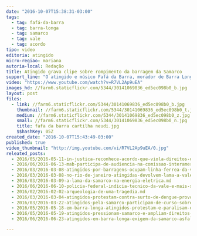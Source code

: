 ```yaml
---
date: "2016-10-07T15:38:31-03:00"
tags:
  - tag: fafá-da-barra
  - tag: barra-longa
  - tag: samarco
  - tag: vale
  - tag: acordo
tipo: video
editoria: atingido
micro-regiao: mariana
autoria-local: Redação
title: Atingido grava clipe sobre rompimento da barragem da Samarco
support_line: "O atingido e músico Fafá da Barra, morador de Barra Longa (MG), gravou uma música que retrata os impactos do rompimento da barragem de Fundão."
video: "https://www.youtube.com/watch?v=R7VL2Ap9uEA"
images_hd: //farm6.staticflickr.com/5344/30141069836_ed5ec098b0_b.jpg
layout: post
files:
  - link: //farm6.staticflickr.com/5344/30141069836_ed5ec098b0_b.jpg
    thumbnail: //farm6.staticflickr.com/5344/30141069836_ed5ec098b0_t.jpg
    medium: //farm6.staticflickr.com/5344/30141069836_ed5ec098b0_z.jpg
    small: //farm6.staticflickr.com/5344/30141069836_ed5ec098b0_n.jpg
    title: fafa da barra cartilha neudi.jpg
    $$hashKey: 05Z
created_date: "2016-10-07T15:43:49-03:00"
published: true
video_thumbnail: "http://img.youtube.com/vi/R7VL2Ap9uEA/0.jpg"
releated_posts:
  - 2016/05/2016-05-11-in-justica-reconhece-acordo-que-viola-direitos-dos-atingidos-pela-samarco.md
  - 2016/06/2016-06-13-mab-participa-de-audiencia-na-comissao-interamericana-de-direitos-humanos-sobre-direitos-humanos-e-impactos-da-mineracao.md
  - 2016/03/2016-03-08-atingidos-por-barragens-ocupam-linha-ferrea-da-vale.md
  - 2016/03/2016-03-08-no-rio-de-janeiro-atingidas-devolvem-lama-a-vale.md
  - 2016/03/2016-03-09-a-lama-da-samarco-na-energia-eletrica.md
  - 2016/06/2016-06-10-policia-federal-indicia-tecnico-da-vale-e-mais-sete-pessoas.md
  - 2016/02/2016-02-02-arqueologia-de-uma-tragedia.md
  - 2016/03/2016-03-04-atingidos-protestam-contra-surto-de-dengue-provocado-pela-samarco.md
  - 2016/03/2016-03-22-atingidos-pela-samarco-participam-de-curso-sobre-pensadores-brasileiros.md
  - 2016/05/2016-05-18-em-barra-longa-atingidos-protestam-e-paralisam-obras-da-samarco.md
  - 2016/05/2016-05-19-atingidos-pressionam-samarco-e-ampliam-direitos-em-barra-longa.md
  - 2016/06/2016-06-23-atingidos-em-barra-longa-exigem-da-samarco-asfaltamento-de-estrada-para-ponte-nova.md

---
```

